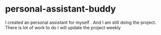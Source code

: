 # personal-assistant-buddy
I created an personal assistant for myself . And I am still doing the project. There is lot of work to do I will update the project weekly 
